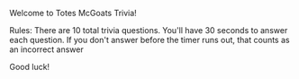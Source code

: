 Welcome to Totes McGoats Trivia!

Rules:
There are 10 total trivia questions. You'll have 30 seconds to answer each question. If you don't answer before the timer runs out, that counts as an incorrect answer

Good luck!
